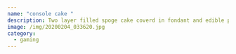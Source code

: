```yaml
---
name: "console cake "
description: Two layer filled spoge cake coverd in fondant and edible prints.
image: /img/20200204_033620.jpg
category:
  - gaming
---
```

